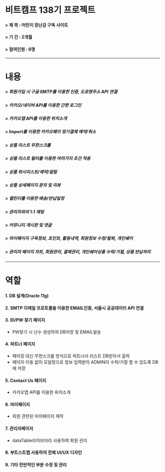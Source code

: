 # 비트캠프 138기 프로젝트
#### > 제   목 : 어린이 장난감 구독 사이트
#### > 기   간 : 2개월
#### > 참여인원 : 6명
---
# 내용
##### > 회원가입 시 구글 SMTP를 이용한 인증, 도로명주소 API 연결
##### > 카카오/네이버 API를 이용한 간편 로그인
##### > 카카오맵 API를 이용한 위치소개
##### > Import를 이용한 카카오페이 정기결제 예약/취소
##### > 상품 리스트 무한스크롤
##### > 상품 리스트 필터를 이용한 여러가지 조건 적용
##### > 상품 위시리스트/예약/알람
##### > 상품 상세페이지 문의 및 리뷰
##### > 캘린더를 이용한 배송/반납일정
##### > 관리자와의 1:1 채팅
##### > 커뮤니티 게시판 및 댓글
##### > 마이페이지 구독정보, 포인트, 활동내역, 회원정보 수정/탈퇴, 개인쉐어
##### > 관리자 페이지 차트, 회원관리, 결제관리, 개인쉐어상품 수락/거절, 상품 반납처리
---
# 역할
#### 1. DB 설계(Oracle 11g)
#### 2. SMTP 이메일 프로토콜을 이용한 EMAIL인증, 서울시 공공데이터 API 연결
#### 3. ID/PW 찾기 페이지
- PW찾기 시 난수 생성하여 DB저장 및 EMAIL발송
#### 4. 파트너 페이지
- 페이징 대신 무한스크롤 방식으로 파트너사 리스트 DB받아서 출력
- 페이지 이동 없이 모달창으로 정보 입력받아 ADMIN이 수락/거절 할 수 있도록 DB에 저장
#### 5. Contact Us 페이지
- 카카오맵 API를 이용한 위치소개
#### 6. 마이페이지
- 회원 관련된 마이페이지 제작
#### 7. 관리자페이지
- dataTable라이브러리 사용하여 회원 관리
#### 8. 부트스트랩 사용하여 전체 UI/UX 디자인
#### 9. 기타 전반적인 부분 수정 및 관리
